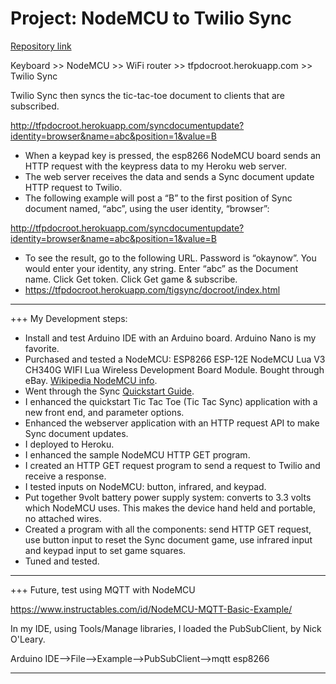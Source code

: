 # Project: NodeMCU to Twilio Sync

[Repository link](https://github.com/tigerfarm/arduino/tree/master/samples/IrNodemcuHttpWsSync)

Keyboard >> NodeMCU >> WiFi router >> tfpdocroot.herokuapp.com >> Twilio Sync

Twilio Sync then syncs the tic-tac-toe document to clients that are subscribed.

http://tfpdocroot.herokuapp.com/syncdocumentupdate?identity=browser&name=abc&position=1&value=B

+ When a keypad key is pressed, the esp8266 NodeMCU board sends an HTTP request with the keypress data to my Heroku web server.
+ The web server receives the data and sends a Sync document update HTTP request to Twilio.
+ The following example will post a “B” to the first position of Sync document named, “abc”, using the user identity, “browser”:

http://tfpdocroot.herokuapp.com/syncdocumentupdate?identity=browser&name=abc&position=1&value=B

+ To see the result, go to the following URL. Password is “okaynow”.
You would enter your identity, any string. Enter “abc” as the Document name. Click Get token. Click Get game & subscribe.
+ https://tfpdocroot.herokuapp.com/tigsync/docroot/index.html

--------------------------------------------------------------------------------
+++ My Development steps:

+ Install and test Arduino IDE with an Arduino board. Arduino Nano is my favorite.
+ Purchased and tested a NodeMCU:
ESP8266 ESP-12E NodeMCU Lua V3 CH340G WIFI Lua Wireless Development Board Module.
Bought through eBay. [Wikipedia NodeMCU info](https://en.wikipedia.org/wiki/NodeMCU).
+ Went through the Sync [Quickstart Guide](https://www.twilio.com/docs/sync/quickstart/js).
+ I enhanced the quickstart Tic Tac Toe (Tic Tac Sync) application with a new front end, and parameter options.
+ Enhanced the webserver application with an HTTP request API to make Sync document updates.
+ I deployed to Heroku.
+ I enhanced the sample NodeMCU HTTP GET program.
+ I created an HTTP GET request program to send a request to Twilio and receive a response.
+ I tested inputs on NodeMCU: button, infrared, and keypad.
+ Put together 9volt battery power supply system: converts to 3.3 volts which NodeMCU uses.
    This makes the device hand held and portable, no attached wires.
+ Created a program with all the components:
send HTTP GET request,
use button input to reset the Sync document game,
use infrared input and keypad input to set game squares.
+ Tuned and tested.

--------------------------------------------------------------------------------
+++ Future, test using MQTT with NodeMCU

https://www.instructables.com/id/NodeMCU-MQTT-Basic-Example/

In my IDE, using Tools/Manage libraries, I loaded the PubSubClient, by Nick O'Leary.

Arduino IDE–>File–>Example–>PubSubClient–>mqtt esp8266

--------------------------------------------------------------------------------
